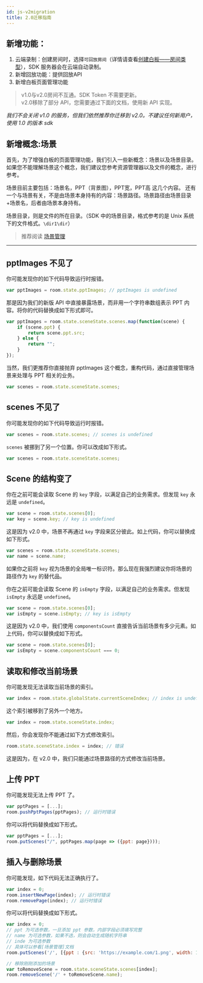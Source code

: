 ```yaml
---
id: js-v2migration
title: 2.0迁移指南
---
```


## 新增功能：

1. 云端录制：创建房间时，选择`可回放房间`（详情请查看[创建白板——房间类型](../../server/api/server-whiteboard-base#创建白板)），SDK 服务器会在云端自动录制。
1. 新增回放功能：提供回放API
1. 新增白板页面管理功能

>v1.0与v2.0房间不互通。SDK Token 不需要更新。  
v2.0移除了部分 API，您需要通过下面的文档，使用新 API 实现。

*我们不会关闭 v1.0 的服务，但我们依然推荐你迁移到 v2.0。不建议任何新用户，使用 1.0 的版本 sdk*

## 新增概念:场景

首先，为了增强白板的页面管理功能，我们引入一些新概念：场景以及场景目录。
如果您不能理解场景这个概念，我们建议您参考资源管理器以及文件的概念，进行参考。

场景目前主要包括：场景名，PPT（背景图），PPT宽，PPT高 这几个内容。
还有一个与场景有关，不是由场景本身持有的内容：场景路径。场景路径由场景目录+场景名，后者由场景本身持有。

场景目录，则是文件的所在目录。（SDK 中的场景目录，格式参考的是 Unix 系统下的文件格式。`\dir1\dir`）

>推荐阅读 [场景管理](../features/scenes.md) 

---

## pptImages 不见了

你可能发现你的如下代码导致运行时报错。

```javascript
var pptImages = room.state.pptImages; // pptImages is undefined
```

那是因为我们的新版 API 中直接暴露场景，而非用一个字符串数组表示 PPT 内容。将你的代码替换成如下形式即可。

```javascript
var pptImages = room.state.sceneState.scenes.map(function(scene) {
    if (scene.ppt) {
        return scene.ppt.src;
    } else {
        return "";
    }
});
```

当然，我们更推荐你直接抛弃 pptImages 这个概念，重构代码，通过直接管理场景来处理与 PPT 相关的业务。

```javascript
var scenes = room.state.sceneState.scenes;
```

## scenes 不见了

你可能发现你的如下代码导致运行时报错。

```javascript
var scenes = room.state.scenes; // scenes is undefined
```

``scenes`` 被挪到了另一个位置。你可以改成如下形式。

```javascript
var scenes = room.state.sceneState.scenes;
```

## Scene 的结构变了

你在之前可能会读取 Scene 的 ``key`` 字段，以满足自己的业务需求。但发现 ``key`` 永远是 ``undefined``。

```javascript
var scene = room.state.scenes[0];
var key = scene.key; // key is undefined
```

这是因为 v2.0 中，场景不再通过 ``key`` 字段来区分彼此。如上代码，你可以替换成如下形式。

```javascript
var scenes = room.state.sceneState.scenes;
var name = scene.name;
```

如果你之前将 ``key`` 视为场景的全局唯一标识符。那么现在我强烈建议你将场景的路径作为 ``key`` 的替代品。

你在之前可能会读取 Scene 的 ``isEmpty`` 字段，以满足自己的业务需求。但发现 ``isEmpty`` 永远是 ``undefined``。

```javascript
var scene = room.state.scenes[0];
var isEmpty = scene.isEmpty; // key is isEmpty
```

这是因为 v2.0 中，我们使用 ``componentsCount`` 直接告诉当前场景有多少元素。如上代码，你可以替换成如下形式。

```javascript
var scene = room.state.scenes[0];
var isEmpty = scene.componentsCount === 0;
```

## 读取和修改当前场景

你可能发现无法读取当前场景的索引。

```javascript
var index = room.state.globalState.currentSceneIndex; // index is undefined
```

这个索引被移到了另外一个地方。

```javascript
var index = room.state.sceneState.index;
```

然后，你会发现你不能通过如下方式修改索引。

```javascript
room.state.sceneState.index = index; // 错误
```

这是因为，在 v2.0 中，我们只能通过场景路径的方式修改当前场景。

## 上传 PPT

你可能发现无法上传 PPT 了。

```javascript
var pptPages = [...];
room.pushPptPages(pptPages); // 运行时错误
```

你可以将代码替换成如下形式。

```javascript
var pptPages = [...];
room.putScenes("/", pptPages.map(page => ({ppt: page})));
```

## 插入与删除场景

你可能发现，如下代码无法正确执行了。

```javascript
var index = 0;
room.insertNewPage(index); // 运行时错误
room.removePage(index); // 运行时错误
```

你可以将代码替换成如下形式。

```javascript
var index = 0;
// ppt 为可选参数，一旦添加 ppt 参数，内部字段必须填写完整
// name 为可选参数，如果不选，则会自动生成随机字符串
// inde 为可选参数
// 具体可以参看[场景管理]文档
room.putScenes('/', [{ppt : {src: 'https://example.com/1.png', width: 1024, height: 768}, name: '1'}], index);

// 移除刚刚添加的场景
var toRemoveScene = room.state.sceneState.scenes[index];
room.removeScene('/' + toRemoveScene.name);
```
